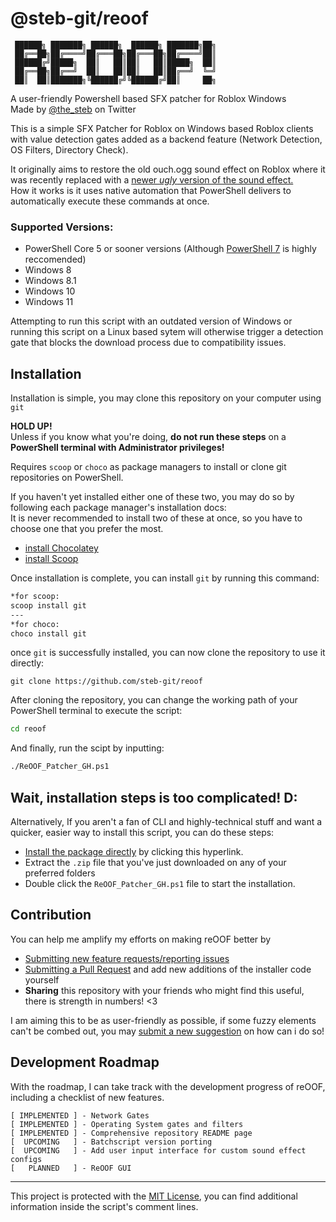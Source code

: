 # @steb-git/reoof
    
     ██████╗ ███████╗ ██████╗  ██████╗ ███████╗██╗
     ██╔══██╗██╔════╝██╔═══██╗██╔═══██╗██╔════╝██║
     ██████╔╝█████╗  ██║   ██║██║   ██║█████╗  ██║
     ██╔══██╗██╔══╝  ██║   ██║██║   ██║██╔══╝  ╚═╝
     ██║  ██║███████╗╚██████╔╝╚██████╔╝██║     ██╗

A user-friendly Powershell based SFX patcher for Roblox Windows  
Made by [@the_steb](https://twitter.com/the_steb) on Twitter

This is a simple SFX Patcher for Roblox on Windows based Roblox clients with value detection gates added as a backend feature (Network Detection, OS Filters, Directory Check).

It originally aims to restore the old ouch.ogg sound effect on Roblox where it was recently replaced with a [newer *ugly* version of the sound effect.](https://www.youtube.com/watch?v=rok4FpHzZ20)  
How it works is it uses native automation that PowerShell delivers to automatically execute these commands at once.

### Supported Versions:
* PowerShell Core 5 or sooner versions (Although [PowerShell 7](https://docs.microsoft.com/en-us/powershell/scripting/install/installing-powershell-on-windows?view=powershell-7.2#winget) is highly reccomended)
* Windows 8
* Windows 8.1
* Windows 10
* Windows 11  

Attempting to run this script with an outdated version of Windows or running this script on a Linux based sytem will otherwise trigger a detection gate that blocks the download process due to compatibility issues.

## Installation

Installation is simple, you may clone this repository on your computer using `git`  
 
**HOLD UP!**  
 Unless if you know what you're doing, __do not run these steps__ on a __PowerShell terminal with Administrator privileges!__ 

Requires `scoop` or `choco` as  package managers to install or clone git repositories on PowerShell.

If you haven't yet installed either one of these two, you may do so by following each package manager's installation docs:  
It is never recommended to install two of these at once, so you have to choose one that you prefer the most.
* [install Chocolatey](https://chocolatey.org/install)
* [install Scoop](https://scoop.sh/)

Once installation is complete, you can install `git` by running this command:

```bash
*for scoop:
scoop install git
---
*for choco:
choco install git
```
once `git` is successfully installed, you can now clone the repository to use it directly:
```git
git clone https://github.com/steb-git/reoof
```
After cloning the repository, you can change the working path of your PowerShell terminal to execute the script:
```bash
cd reoof
```
And finally, run the scipt by inputting:
```bash
./ReOOF_Patcher_GH.ps1
```

## Wait, installation steps is too complicated! D:
Alternatively, If you aren't a fan of CLI and highly-technical stuff and want a quicker, easier way to install this script, you can do these steps:
* [Install the package directly](https://github.com/steb-git/reoof/archive/refs/heads/main.zip) by clicking this hyperlink.
* Extract the `.zip` file that you've just downloaded on any of your preferred folders
* Double click the `ReOOF_Patcher_GH.ps1` file to start the installation.

## Contribution
You can help me amplify my efforts on making reOOF better by 
* [Submitting new feature requests/reporting issues](https://github.com/steb-git/reoof/issues/new)
* [Submitting a Pull Request](https://github.com/steb-git/reoof/compare) and add new additions of the installer code yourself
* **Sharing** this repository with your friends who might find this useful, there is strength in numbers! <3  

I am aiming this to be as user-friendly as possible, if some fuzzy elements can't be combed out, you may [submit a new suggestion](https://github.com/steb-git/reoof/issues) on how can i do so!

## Development Roadmap
With the roadmap, I can take track with the development progress of reOOF, including a checklist of new features.
  ```grub
  [ IMPLEMENTED ] - Network Gates
  [ IMPLEMENTED ] - Operating System gates and filters
  [ IMPLEMENTED ] - Comprehensive repository README page
  [  UPCOMING   ] - Batchscript version porting
  [  UPCOMING   ] - Add user input interface for custom sound effect configs
  [   PLANNED   ] - ReOOF GUI
  ```
___
This project is protected with the [MIT License](https://github.com/steb-git/reoof/blob/main/LICENSE), you can find additional information inside the script's comment lines.
